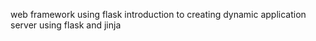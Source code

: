 web framework using flask
introduction to creating dynamic application server using flask and jinja
